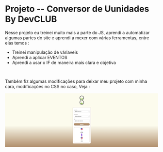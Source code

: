 <h1> Projeto -- Conversor de Uunidades By DevCLUB </h1>
<p> Nesse projeto eu treinei muito mais a parte do JS, aprendi a automatizar algumas partes do site e aprendi a mexer com várias ferramentas, entre elas temos :</p>
<ul>
  <li>Treinei manipulação de váriaveis</li>
  <li>Aprendi a aplicar EVENTOS</li>
  <li>Aprendi a usar o IF de maneira mais clara e objetiva</li>
</ul>
<br>
<p>Também fiz algumas modificações para deixar meu projeto com minha cara, modificações no CSS no caso, Veja :</p>
<img src = "https://github.com/caua-dev-coder/Projeto-DevClub---Conversor-de-Unidades/blob/main/assets/Captura%20de%20tela%202024-01-06%20143535.png">
